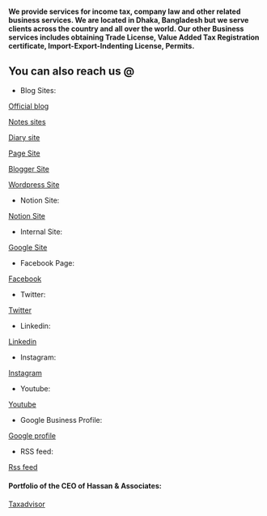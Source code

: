 #### We provide services for **income tax**, **company law** and other related **business services**. We are located in **Dhaka, Bangladesh** but we serve clients across the country and all over the world. Our other Business services includes obtaining Trade License, Value Added Tax Registration certificate, Import-Export-Indenting License, Permits. 


## You can also reach us @

- Blog Sites:

[Official blog](https://blog.hassan.com.bd)

[Notes sites](https://notes.hassan.com.bd)

[Diary site](https://diary.hassan.com.bd)

[Page Site](https://page.hassan.com.bd)

[Blogger Site](https://blogger.hassan.com.bd)

[Wordpress Site](https://hassanandassociates.wordpress.com)

- Notion Site:

[Notion Site](https://www.notion.so/hassanandassociates/Income-tax-Company-law-and-Business-services-provider-in-Bangladesh-5c6284dac36d4278a2e9cc8d8ddcf175)

- Internal Site:

[Google Site](https://sites.google.com/site/taxadvisorbd)

- Facebook Page:

[Facebook](https://www.facebook.com/hassan.com.bd)

- Twitter:

[Twitter](https://twitter.com/hasanassociates)

- Linkedin:

[Linkedin](https://www.linkedin.com/company/hassanassociates)

- Instagram:

[Instagram](https://www.instagram.com/hassanandassociates)

- Youtube:

[Youtube](https://www.youtube.com/channel/UCdKY7Ei8I9x5-UbYFehlGXw)

- Google Business Profile:

[Google profile](https://g.page/Hassan-and-Associates?share)

- RSS feed:

[Rss feed](https://blog.hassan.com.bd/feed.xml)



#### Portfolio of the CEO of Hassan & Associates:

[Taxadvisor](https://taxadvisor.com.bd)

 





